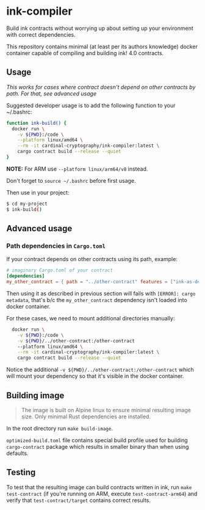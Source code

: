 # ink-compiler

Build ink contracts without worrying up about setting up your environment with correct dependencies.

This repository contains minimal (at least per its authors knowledge) docker container capable of compiling and building ink! 4.0 contracts.

## Usage
*This works for cases where contract doesn't depend on other contracts by path. For that, see advanced usage*

Suggested developer usage is to add the following function to your ~/.bashrc:

```sh
function ink-build() {
  docker run \
    -v ${PWD}:/code \
    --platform linux/amd64 \
    --rm -it cardinal-cryptography/ink-compiler:latest \
    cargo contract build --release --quiet
}
```
**NOTE:** For ARM use `--platform linux/arm64/v8` instead.

Don't forget to `source ~/.bashrc` before first usage.

Then use in your project:
```sh
$ cd my-project
$ ink-build()
```

## Advanced usage

### Path dependencies in `Cargo.toml`

If your contract depends on other contracts using its path, example:
```toml
# imaginary Cargo.toml of your contract
[dependencies]
my_other_contract = { path = "../other-contract" features = ["ink-as-dependency"] }
```
Then using it as described in previous section will fails with `[ERROR]: cargo metadata`, that's b/c the `my_other_contract` dependency isn't loaded into docker container.

For these cases, we need to mount additional directories manually:
```sh
  docker run \
    -v ${PWD}:/code \
    -v ${PWD}/../other-contract:/other-contract
    --platform linux/amd64 \
    --rm -it cardinal-cryptography/ink-compiler:latest \
    cargo contract build --release --quiet
```
Notice the additional `-v ${PWD}/../other-contract:/other-contract` which will mount your dependency so that it's visible in the docker container.

## Building image

> The image is built on Alpine linux to  ensure minimal resulting image size. Only minimal Rust dependencies are installed.

In the root directory run `make build-image`. 

`optimized-build.toml` file contains special build profile used for building `cargo-contract` package which results in smaller binary than when using defaults.


## Testing

To test that the resulting image can build contracts written in ink, run `make test-contract` (if you're running on ARM, execute `test-contract-arm64`) and verify that `test-contract/target` contains correct results.

